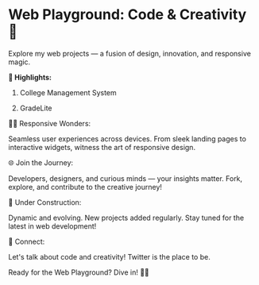 # **Web Playground: Code & Creativity 🚀**

Explore my web projects — a fusion of design, innovation, and responsive magic.

**🎨 Highlights:**

  1. College Management System
  
  2. GradeLite

👩‍💻 Responsive Wonders:

  Seamless user experiences across devices. From sleek landing pages to interactive widgets, witness the art of responsive design.

🌐 Join the Journey:

  Developers, designers, and curious minds — your insights matter. Fork, explore, and contribute to the creative journey!

🚧 Under Construction:

  Dynamic and evolving. New projects added regularly. Stay tuned for the latest in web development!

🌟 Connect:

  Let's talk about code and creativity! Twitter is the place to be.

  Ready for the Web Playground? Dive in! 🚀✨
